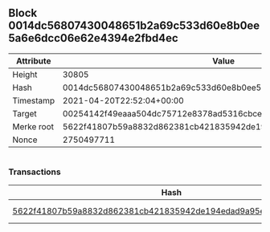 ## Block 0014dc56807430048651b2a69c533d60e8b0ee5a6e6dcc06e62e4394e2fbd4ec

Attribute | Value
--- | ---
Height | 30805
Hash | 0014dc56807430048651b2a69c533d60e8b0ee5a6e6dcc06e62e4394e2fbd4ec
Timestamp | 2021-04-20T22:52:04+00:00
Target | 00254142f49eaaa504dc75712e8378ad5316cbcead634704b3734b6271167cc4
Merke root | 5622f41807b59a8832d862381cb421835942de194edad9a95e2d16fa6ccdf943
Nonce | 2750497711

```

```

### Transactions

Hash | Amount
--- | ---
[5622f41807b59a8832d862381cb421835942de194edad9a95e2d16fa6ccdf943](5622f41807b59a8832d862381cb421835942de194edad9a95e2d16fa6ccdf943.md) | 10.00000000 SKEPTI 
